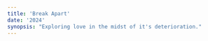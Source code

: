 ```yaml
---
title: 'Break Apart'
date: '2024'
synopsis: "Exploring love in the midst of it's deterioration."
---
```

